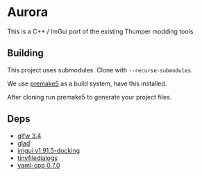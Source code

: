 # Aurora

This is a C++ / ImGui port of the existing Thumper modding tools.

## Building
This project uses submodules. Clone with `--recurse-submodules`.

We use [premake5](https://premake.github.io/) as a build system, have this installed.

After cloning run premake5 to generate your project files.

## Deps
* [glfw 3.4](https://github.com/glfw/glfw/tree/3.4)
* [glad](https://gen.glad.sh/#generator=c&api=gl%3D4.6&profile=gl%3Dcore%2Cgles1%3Dcommon)
* [imgui v1.91.5-docking](https://github.com/ocornut/imgui/tree/v1.91.5-docking)
* [tinyfiledialogs](https://sourceforge.net/p/tinyfiledialogs/code/ci/29c1b354d75825209adf8cc1979c425885a64d32/)
* [yaml-cpp 0.7.0](https://github.com/jbeder/yaml-cpp/tree/yaml-cpp-0.7.0)

